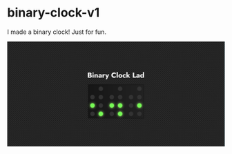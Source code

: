 # binary-clock-v1
I made a binary clock! Just for fun.

![alt text](https://raw.githubusercontent.com/gordonwoodbine/binary-clock-v1/main/clock.jpg)
